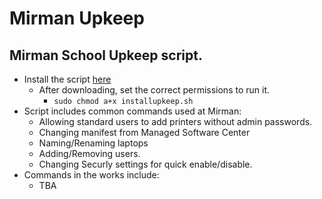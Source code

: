 # Mirman Upkeep
## Mirman School Upkeep script.
* Install the script [here](https://www.dropbox.com/s/lxacdxc9y7bm2bf/installupkeep.sh?dl=1)
    * After downloading, set the correct permissions to run it.
        * `sudo chmod a+x installupkeep.sh`
* Script includes common commands used at Mirman:
    * Allowing standard users to add printers without admin passwords.
    * Changing manifest from Managed Software Center
    * Naming/Renaming laptops
    * Adding/Removing users.
    * Changing Securly settings for quick enable/disable.
* Commands in the works include:
    * TBA